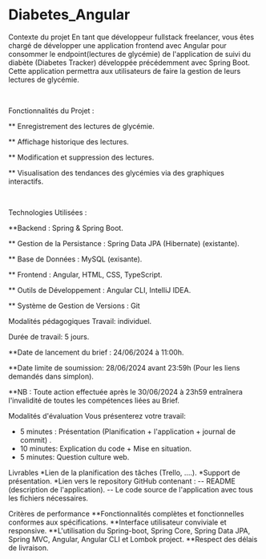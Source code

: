 # Diabetes_Angular
Contexte du projet
En tant que développeur fullstack freelancer, vous êtes chargé de développer une application frontend avec Angular pour consommer le endpoint(lectures de glycémie) de l'application de suivi du diabète (Diabetes Tracker) développée précédemment avec Spring Boot. Cette application permettra aux utilisateurs de faire la gestion de leurs lectures de glycémie.

​

Fonctionnalités du Projet :

** Enregistrement des lectures de glycémie.

** Affichage historique des lectures.

** Modification et suppression des lectures.

** Visualisation des tendances des glycémies via des graphiques interactifs.

​

Technologies Utilisées :

**Backend : Spring & Spring Boot.

** Gestion de la Persistance : Spring Data JPA (Hibernate) (existante).

** Base de Données : MySQL (exisante).

** Frontend : Angular, HTML, CSS, TypeScript.

** Outils de Développement : Angular CLI, IntelliJ IDEA.

** Système de Gestion de Versions : Git

Modalités pédagogiques
Travail: individuel.

Durée de travail: 5 jours.

**Date de lancement du brief : 24/06/2024 à 11:00h.

**Date limite de soumission: 28/06/2024 avant 23:59h (Pour les liens demandés dans simplon).

**NB : Toute action effectuée après le 30/06/2024 à 23h59 entraînera l'invalidité de toutes les compétences liées au Brief.

Modalités d'évaluation
Vous présenterez votre travail:
- 5 minutes : Présentation (Planification + l'application + journal de commit) .
- 10 minutes:  Explication du code + Mise en situation.
- 5 minutes: Question culture web.

Livrables
*Lien de la planification des tâches (Trello, ....).
*Support de présentation.
*Lien vers le repository GitHub contenant :
     -- README (description de l'application).
     -- Le code source de l'application avec tous les fichiers nécessaires.

Critères de performance
**Fonctionnalités complètes et fonctionnelles conformes aux spécifications.
**Interface utilisateur conviviale et responsive.
**L'utilisation du Spring-boot, Spring Core, Spring Data JPA, Spring MVC, Angular, Angular CLI et Lombok project.
**Respect des délais de livraison.
